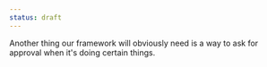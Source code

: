 ```yaml
---
status: draft
---
```


Another thing our framework will obviously need is a way to ask for approval when it's doing certain things. 